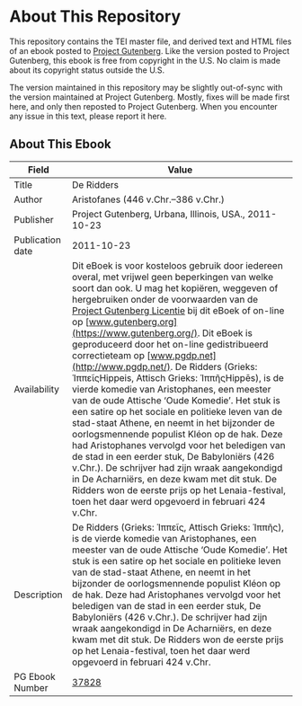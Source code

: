 # About This Repository

This repository contains the TEI master file, and derived text and HTML files of an ebook posted to [Project Gutenberg](https://www.gutenberg.org/). Like the version posted to Project Gutenberg, this ebook is free from copyright in the U.S. No claim is made about its copyright status outside the U.S.

The version maintained in this repository may be slightly out-of-sync with the version maintained at Project Gutenberg. Mostly, fixes will be made first here, and only then reposted to Project Gutenberg. When you encounter any issue in this text, please report it here.

## About This Ebook

| Field | Value |
| ----- | ----- |
| Title | De Ridders |
| Author | Aristofanes (446 v.Chr.–386 v.Chr.) |
| Publisher | Project Gutenberg, Urbana, Illinois, USA., 2011-10-23 |
| Publication date | 2011-10-23 |
| Availability | Dit eBoek is voor kosteloos gebruik door iedereen overal, met vrijwel geen beperkingen van welke soort dan ook. U mag het kopiëren, weggeven of hergebruiken onder de voorwaarden van de [Project Gutenberg Licentie](https://www.gutenberg.org/license) bij dit eBoek of on-line op [www.gutenberg.org](https://www.gutenberg.org/). Dit eBoek is geproduceerd door het on-line gedistribueerd correctieteam op [www.pgdp.net](http://www.pgdp.net/). De Ridders (Grieks: ἹππεῖςHippeis, Attisch Grieks: ἹππῆςHippēs), is de vierde komedie van Aristophanes, een meester van de oude Attische ‘Oude Komedie’. Het stuk is een satire op het sociale en politieke leven van de stad-staat Athene, en neemt in het bijzonder de oorlogsmennende populist Kléon op de hak. Deze had Aristophanes vervolgd voor het beledigen van de stad in een eerder stuk, De Babyloniërs (426 v.Chr.). De schrijver had zijn wraak aangekondigd in De Acharniërs, en deze kwam met dit stuk. De Ridders won de eerste prijs op het Lenaia-festival, toen het daar werd opgevoerd in februari 424 v.Chr. |
| Description | De Ridders (Grieks: Ἱππεῖς, Attisch Grieks: Ἱππῆς), is de vierde komedie van Aristophanes, een meester van de oude Attische ‘Oude Komedie’. Het stuk is een satire op het sociale en politieke leven van de stad-staat Athene, en neemt in het bijzonder de oorlogsmennende populist Kléon op de hak. Deze had Aristophanes vervolgd voor het beledigen van de stad in een eerder stuk, De Babyloniërs (426 v.Chr.). De schrijver had zijn wraak aangekondigd in De Acharniërs, en deze kwam met dit stuk. De Ridders won de eerste prijs op het Lenaia-festival, toen het daar werd opgevoerd in februari 424 v.Chr. |
| PG Ebook Number | [37828](https://www.gutenberg.org/ebooks/37828) |
